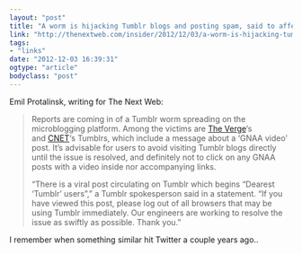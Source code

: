 ```yaml
---
layout: "post"
title: "A worm is hijacking Tumblr blogs and posting spam, said to affect thousands of accounts"
link: "http://thenextweb.com/insider/2012/12/03/a-worm-is-hijacking-tumblr-blogs-and-posting-spam-said-to-affect-thousands-of-accounts/"
tags: 
- "links"
date: "2012-12-03 16:39:31"
ogtype: "article"
bodyclass: "post"
---
```


Emil Protalinsk, writing for The Next Web:

> Reports are coming in of a Tumblr worm spreading on the microblogging platform. Among the victims are [The Verge](http://thisistheverge.tumblr.com/)‘s and [CNET](http://cnet.tumblr.com/)‘s Tumblrs, which include a message about a ‘GNAA video’ post. It’s advisable for users to avoid visiting Tumblr blogs directly until the issue is resolved, and definitely not to click on any GNAA posts with a video inside nor accompanying links.
> 
> “There is a viral post circulating on Tumblr which begins “Dearest ‘Tumblr’ users”,” a Tumblr spokesperson said in a statement. “If you have viewed this post, please log out of all browsers that may be using Tumblr immediately. Our engineers are working to resolve the issue as swiftly as possible. Thank you.”

I remember when something similar hit Twitter a couple years ago..